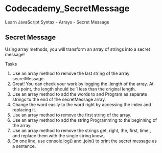 # Codecademy_SecretMessage
Learn JavaScript Syntax - Arrays - Secret Message

## Secret Message
Using array methods, you will transform an array of strings into a secret message!

Tasks
1. Use an array method to remove the last string of the array secretMessage.
2. Great! You can check your work by logging the .length of the array.
At this point, the length should be 1 less than the original length.
3. Use an array method to add the words to and Program as separate strings to the end of the secretMessage array.
4. Change the word easily to the word right by accessing the index and replacing it.
5. Use an array method to remove the first string of the array.
6. Use an array method to add the string Programming to the beginning of the array.
7. Use an array method to remove the strings get, right, the, first, time,, and replace them with the single string know,.
8. On one line, use console.log() and .join() to print the secret message as a sentence.
